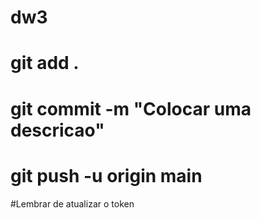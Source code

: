 # dw3

# git add .
# git commit -m "Colocar uma descricao"
# git push -u origin main

#Lembrar de atualizar o token
